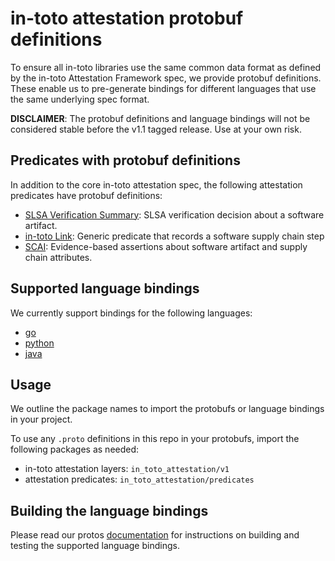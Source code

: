 # in-toto attestation protobuf definitions

To ensure all in-toto libraries use the same common data format as defined by
the in-toto Attestation Framework spec, we provide protobuf definitions.
These enable us to pre-generate bindings for different languages that use the
same underlying spec format.

**DISCLAIMER**: The protobuf definitions and language bindings will not be
considered stable before the v1.1 tagged release. Use at your own risk.

## Predicates with protobuf definitions

In addition to the core in-toto attestation spec, the following attestation
predicates have protobuf definitions:

-   [SLSA Verification Summary]: SLSA verification decision about a software
    artifact.
-   [in-toto Link]: Generic predicate that records a software supply chain step
-   [SCAI]: Evidence-based assertions about software artifact and supply
    chain attributes.

## Supported language bindings

We currently support bindings for the following languages:

-   [go]
-   [python]
-   [java]

## Usage

We outline the package names to import the protobufs or language bindings in
your project.

To use any `.proto` definitions in this repo in your protobufs, import the
following packages as needed:

-   in-toto attestation layers: `in_toto_attestation/v1`
-   attestation predicates: `in_toto_attestation/predicates`

## Building the language bindings

Please read our protos [documentation] for instructions on building and
testing the supported language bindings.

[SCAI]: in_toto_attestation/predicates/scai.md
[SLSA Verification Summary]: in_toto_attestation/predicates/vsa/
[in-toto Link]: in_toto_attestation/predicates/link/
[documentation]: ../docs/protos.md
[go]: ../go/
[python]: ../python/
[java]: ../java/
